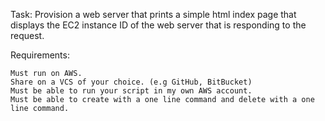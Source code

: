 Task:
    Provision a web server that prints a simple html index page that displays 
    the EC2 instance ID of the web server that is responding to the request.

Requirements:

    Must run on AWS.
    Share on a VCS of your choice. (e.g GitHub, BitBucket)
    Must be able to run your script in my own AWS account.
    Must be able to create with a one line command and delete with a one line command.